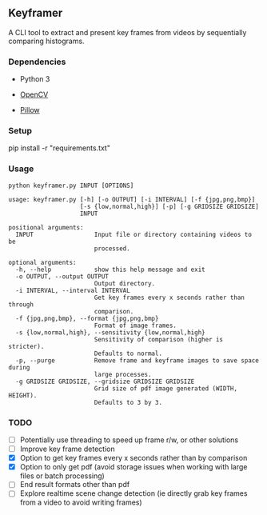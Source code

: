## Keyframer

A CLI tool to extract and present key frames from videos by sequentially comparing histograms.

### Dependencies

* Python 3  


* [OpenCV](https://pypi.org/project/opencv-python/)  
* [Pillow](https://pypi.org/project/Pillow/)  

### Setup

pip install -r "requirements.txt"

### Usage

`python keyframer.py INPUT [OPTIONS]`

```
usage: keyframer.py [-h] [-o OUTPUT] [-i INTERVAL] [-f {jpg,png,bmp}]
                    [-s {low,normal,high}] [-p] [-g GRIDSIZE GRIDSIZE]
                    INPUT

positional arguments:
  INPUT                 Input file or directory containing videos to be
                        processed.

optional arguments:
  -h, --help            show this help message and exit
  -o OUTPUT, --output OUTPUT
                        Output directory.
  -i INTERVAL, --interval INTERVAL
                        Get key frames every x seconds rather than through
                        comparison.
  -f {jpg,png,bmp}, --format {jpg,png,bmp}
                        Format of image frames.
  -s {low,normal,high}, --sensitivity {low,normal,high}
                        Sensitivity of comparison (higher is stricter).
                        Defaults to normal.
  -p, --purge           Remove frame and keyframe images to save space during
                        large processes.
  -g GRIDSIZE GRIDSIZE, --gridsize GRIDSIZE GRIDSIZE
                        Grid size of pdf image generated (WIDTH, HEIGHT).
                        Defaults to 3 by 3.
```

### TODO
 
- [ ] Potentially use threading to speed up frame r/w, or other solutions  
- [ ] Improve key frame detection  
- [x] Option to get key frames every x seconds rather than by comparison  
- [x] Option to only get pdf (avoid storage issues when working with large files or batch processing)  
- [ ] End result formats other than pdf  
- [ ] Explore realtime scene change detection (ie directly grab key frames from a video to avoid writing frames)  
